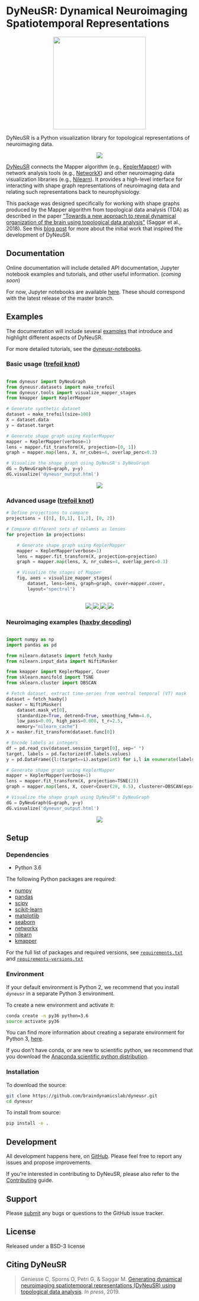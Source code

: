# DyNeuSR: **Dy**namical **Neu**roimaging **S**patiotemporal **R**epresentations

<p align="center">
<img src="https://raw.githubusercontent.com/braindynamicslab/dyneusr/master/docs/assets/logo.png" height="250">
</p>

DyNeuSR is a Python visualization library for topological representations of neuroimaging data. 

<p align="center"><a href="https://github.com/braindynamicslab/dyneusr/blob/master/examples/trefoil_knot">
<img src="https://raw.github.com/braindynamicslab/dyneusr/master/examples/haxby_decoding/mapper_stages.png">
</p>

[DyNeuSR](https://braindynamicslab.github.io/dyneusr/) connects the Mapper algorithm (e.g., [KeplerMapper](https://kepler-mapper.scikit-tda.org)) with network analysis tools (e.g., [NetworkX](https://networkx.github.io/)) and other neuroimaging data visualization libraries (e.g., [Nilearn](https://nilearn.github.io/)). It provides a high-level interface for interacting with shape graph representations of neuroimaging data and relating such representations back to neurophysiology.

This package was designed specifically for working with shape graphs produced by the Mapper algorithm from topological data analysis (TDA) as described in the paper ["Towards a new approach to reveal dynamical organization of the brain using topological data analysis"](https://www.nature.com/articles/s41467-018-03664-4) (Saggar et al., 2018). See this [blog post](https://bdl.stanford.edu/blog/tda-cme-paper/) for more about the initial work that inspired the development of DyNeuSR. 



## Documentation

Online documentation will include detailed API documentation, Jupyter notebook examples and tutorials, and other useful information. (*coming soon*)

For now, Jupyter notebooks are available [here](https://github.com/braindynamicslab/dyneusr-notebooks/). These should correspond with the latest release of the master branch.
 


## Examples

The documentation will include several [examples](https://github.com/braindynamicslab/dyneusr/blob/master/examples/) that introduce and highlight different aspects of DyNeuSR. 

For more detailed tutorials, see the [dyneusr-notebooks](https://github.com/braindynamicslab/dyneusr-notebooks/).



### Basic usage ([trefoil knot](https://github.com/braindynamicslab/dyneusr/blob/master/examples/trefoil_knot))

```python

from dyneusr import DyNeuGraph
from dyneusr.datasets import make_trefoil
from dyneusr.tools import visualize_mapper_stages
from kmapper import KeplerMapper

# Generate synthetic dataset
dataset = make_trefoil(size=100)
X = dataset.data
y = dataset.target

# Generate shape graph using KeplerMapper
mapper = KeplerMapper(verbose=1)
lens = mapper.fit_transform(X, projection=[0, 1])
graph = mapper.map(lens, X, nr_cubes=4, overlap_perc=0.3)

# Visualize the shape graph using DyNeuSR's DyNeuGraph                          
dG = DyNeuGraph(G=graph, y=y)
dG.visualize('dyneusr_output.html')

```

<p align="center"><a href="https://github.com/braindynamicslab/dyneusr/blob/master/examples/trefoil_knot">
<img src="https://raw.githubusercontent.com/braindynamicslab/dyneusr/master/examples/trefoil_knot/dyneusr_trefoil_knot.png">
</a></p>



### Advanced usage ([trefoil knot](https://github.com/braindynamicslab/dyneusr/blob/master/examples/trefoil_knot))

```python
# Define projections to compare
projections = ([0], [0,1], [1,2], [0, 2])

# Compare different sets of columns as lenses
for projection in projections:

	# Generate shape graph using KeplerMapper
	mapper = KeplerMapper(verbose=1)
	lens = mapper.fit_transform(X, projection=projection)
	graph = mapper.map(lens, X, nr_cubes=4, overlap_perc=0.3)

	# Visualize the stages of Mapper
	fig, axes = visualize_mapper_stages(
		dataset, lens=lens, graph=graph, cover=mapper.cover, 
		layout="spectral")
		
```

<p align="center"><a href="https://github.com/braindynamicslab/dyneusr/blob/master/examples/trefoil_knot">
<img src="https://raw.githubusercontent.com/braindynamicslab/dyneusr/master/examples/trefoil_knot/mapper_lens_0.png">
<img src="https://raw.githubusercontent.com/braindynamicslab/dyneusr/master/examples/trefoil_knot/mapper_lens_0_1.png">
<img src="https://raw.githubusercontent.com/braindynamicslab/dyneusr/master/examples/trefoil_knot/mapper_lens_0_2.png">
<img src="https://raw.githubusercontent.com/braindynamicslab/dyneusr/master/examples/trefoil_knot/mapper_lens_1_2.png">
</a></p>




### Neuroimaging examples ([haxby decoding](https://github.com/braindynamicslab/dyneusr/blob/master/examples/haxby_decoding))

```python

import numpy as np 
import pandas as pd

from nilearn.datasets import fetch_haxby
from nilearn.input_data import NiftiMasker

from kmapper import KeplerMapper, Cover
from sklearn.manifold import TSNE
from sklearn.cluster import DBSCAN

# Fetch dataset, extract time-series from ventral temporal (VT) mask
dataset = fetch_haxby()
masker = NiftiMasker(
    dataset.mask_vt[0], 
    standardize=True, detrend=True, smoothing_fwhm=4.0,
    low_pass=0.09, high_pass=0.008, t_r=2.5,
    memory="nilearn_cache")
X = masker.fit_transform(dataset.func[0])

# Encode labels as integers
df = pd.read_csv(dataset.session_target[0], sep=" ")
target, labels = pd.factorize(df.labels.values)
y = pd.DataFrame({l:(target==i).astype(int) for i,l in enumerate(labels)})

# Generate shape graph using KeplerMapper
mapper = KeplerMapper(verbose=1)
lens = mapper.fit_transform(X, projection=TSNE(2))
graph = mapper.map(lens, X, cover=Cover(20, 0.5), clusterer=DBSCAN(eps=20.))

# Visualize the shape graph using DyNeuSR's DyNeuGraph                          
dG = DyNeuGraph(G=graph, y=y)
dG.visualize('dyneusr_output.html')

```

<p align="center"><a href="https://github.com/braindynamicslab/dyneusr/blob/master/examples/haxby_decoding">
<img src="https://raw.github.com/braindynamicslab/dyneusr/master/examples/haxby_decoding/dyneusr_haxby_decoding.png">
</a></p>





## Setup

### Dependencies

- Python 3.6

The following Python packages are required:

-  [numpy](www.numpy.org)
-  [pandas](pandas.pydata.org)
-  [scipy](www.scipy.org)
-  [scikit-learn](scikit-learn.org)
-  [matplotlib](matplotlib.sourceforge.net)
-  [seaborn](stanford.edu/~mwaskom/software/seaborn)
-  [networkx](networkx.github.io)
-  [nilearn](nilearn.github.io)
-  [kmapper](kepler-mapper.scikit-tda.org)

For the full list of packages and required versions, see [`requirements.txt`](https://github.com/braindynamicslab/dyneusr/blob/master/requirements.txt) and [`requirements-versions.txt`](https://github.com/braindynamicslab/dyneusr/blob/master/requirements-versions.txt)



### Environment

If your default environment is Python 2, we recommend that you install `dyneusr` in a separate Python 3 environment. 

To create a new environment and activate it:
```bash
conda create -n py36 python=3.6
source activate py36
```

You can find more information about creating a separate environment for Python 3, [here](https://salishsea-meopar-docs.readthedocs.io/en/latest/work_env/python3_conda_environment.html). 

If you don't have conda, or are new to scientific python, we recommend that you download the [Anaconda scientific python distribution](https://store.continuum.io/cshop/anaconda/). 



### Installation

To download the source:
```bash
git clone https://github.com/braindynamicslab/dyneusr.git
cd dyneusr
```

To install from source:
```bash
pip install -e .
```



## Development

All development happens here, on [GitHub](https://github.com/braindynamicslab/dyneusr/). Please feel free to report any issues and propose improvements. 

If you're interested in contributing to DyNeuSR, please also refer to the [Contributing](https://github.com/braindynamicslab/dyneusr/blob/master/CONTRIBUTING.md) guide. 



## Support

Please [submit](https://github.com/braindynamicslab/dyneusr/issues/new) any bugs or questions to the GitHub issue tracker.



## License

Released under a BSD-3 license



## Citing DyNeuSR

>Geniesse C, Sporns O, Petri G, & Saggar M. [Generating dynamical neuroimaging spatiotemporal representations (DyNeuSR) using topological data analysis](). _In press_, 2019.

